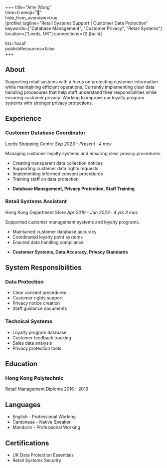 +++ 
title="Amy Wong"  
time=0 
emoji="👤"  
hide_from_overview=true  
[profile] 
tagline="Retail Systems Support | Customer Data Protection" 
keywords=["Database Management", "Customer Privacy", "Retail Systems"] 
location=["Leeds, UK"] 
connections=72 
[build]    
   
list='local'    
publishResources=false  
+++

## About

Supporting retail systems with a focus on protecting customer information while maintaining efficient operations. Currently implementing clear data handling procedures that help staff understand their responsibilities while ensuring customer privacy. Working to improve our loyalty program systems with stronger privacy protections.

## Experience

### Customer Database Coordinator

Leeds Shopping Centre
_Sep 2023 - Present · 4 mos_

Managing customer loyalty systems and ensuring clear privacy procedures.

- Creating transparent data collection notices
- Supporting customer data rights requests
- Implementing informed consent procedures
- Training staff on data protection

* **Database Management, Privacy Protection, Staff Training**

### Retail Systems Assistant

Hong Kong Department Store
_Apr 2019 - Jun 2023 · 4 yrs 3 mos_

Supported customer management systems and loyalty programs.

- Maintained customer database accuracy
- Coordinated loyalty point systems
- Ensured data handling compliance

* **Customer Systems, Data Accuracy, Privacy Standards**

## System Responsibilities

### Data Protection

- Clear consent procedures
- Customer rights support
- Privacy notice creation
- Staff guidance documents

### Technical Systems

- Loyalty program database
- Customer feedback tracking
- Sales data analysis
- Privacy protection tools

## Education

### Hong Kong Polytechnic

Retail Management Diploma
2016 - 2019

## Languages

- English - Professional Working
- Cantonese - Native Speaker
- Mandarin - Professional Working

## Certifications

- UK Data Protection Essentials
- Retail Systems Security
